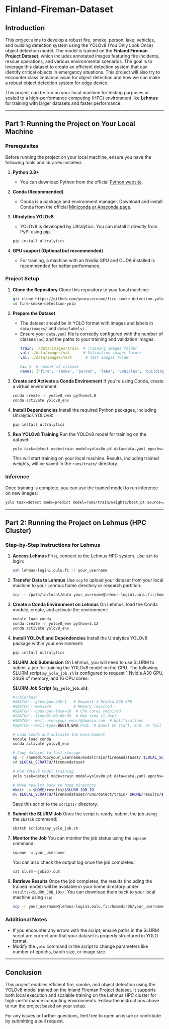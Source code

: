 # Finland-Fireman-Dataset

## **Introduction**
This project aims to develop a robust fire, smoke, person, lake, vehicles, and building detection system using the YOLOv8 (You Only Look Once) object detection model. The model is trained on the **Finland Fireman Project Dataset**, which includes annotated images featuring fire incidents, rescue operations, and various environmental scenarios. The goal is to leverage this dataset to create an efficient detection system that can identify critical objects in emergency situations. This project will also try to encounter class imblance issue for object detection and how we can make a robust object detection system for edge device.

This project can be run on your local machine for testing purposes or scaled to a high-performance computing (HPC) environment like **Lehmus** for training with larger datasets and faster performance.

---

## **Part 1: Running the Project on Your Local Machine**

### **Prerequisites**
Before running the project on your local machine, ensure you have the following tools and libraries installed:

1. **Python 3.8+**
   - You can download Python from the official [Python website](https://www.python.org/downloads/).

2. **Conda (Recommended)**
   - Conda is a package and environment manager. Download and install Conda from the official [Miniconda or Anaconda page](https://docs.conda.io/en/latest/miniconda.html).

3. **Ultralytics YOLOv8**
   - YOLOv8 is developed by Ultralytics. You can install it directly from PyPI using pip.
   ```bash
   pip install ultralytics
   ```

4. **GPU support (Optional but recommended)**
   - For training, a machine with an Nvidia GPU and CUDA installed is recommended for better performance.

### **Project Setup**

1. **Clone the Repository**
   Clone this repository to your local machine:
   ```bash
   git clone https://github.com/yourusername/fire-smoke-detection-yolo.git
   cd fire-smoke-detection-yolo
   ```

2. **Prepare the Dataset**
   - The dataset should be in YOLO format with images and labels in `data/images/` and `data/labels/`.
   - Ensure your `data.yaml` file is correctly configured with the number of classes (`nc`) and the paths to your training and validation images:
     ```yaml
     train: ./data/images/train  # Training images folder
     val: ./data/images/val      # Validation images folder
     val: ./data/images/test      # test images folder

     nc: 6  # number of classes
     names: ['fire', 'smoke', 'person', 'lake', 'vehicles', 'building']
     ```

3. **Create and Activate a Conda Environment**
   If you're using Conda, create a virtual environment:
   ```bash
   conda create -n yolov8_env python=3.8
   conda activate yolov8_env
   ```

4. **Install Dependencies**
   Install the required Python packages, including Ultralytics YOLOv8:
   ```bash
   pip install ultralytics
   ```

5. **Run YOLOv8 Training**
   Run the YOLOv8 model for training on the dataset:
   ```bash
   yolo task=detect mode=train model=yolov8n.pt data=data.yaml epochs=100 imgsz=640
   ```

   This will start training on your local machine. Results, including trained weights, will be saved in the `runs/train/` directory.

### **Inference**
Once training is complete, you can use the trained model to run inference on new images:
```bash
yolo task=detect mode=predict model=runs/train/weights/best.pt source=/path/to/images
```

---

## **Part 2: Running the Project on Lehmus (HPC Cluster)**

### **Step-by-Step Instructions for Lehmus**

1. **Access Lehmus**
   First, connect to the Lehmus HPC system. Use `ssh` to login:
   ```bash
   ssh lehmus-login1.oulu.fi -l your_username
   ```

2. **Transfer Data to Lehmus**
   Use `scp` to upload your dataset from your local machine to your Lehmus home directory or research partition.
   ```bash
   scp -r /path/to/local/data your_username@lehmus-login1.oulu.fi:/homedir06/your_username/modeltrain/
   ```

3. **Create a Conda Environment on Lehmus**
   On Lehmus, load the Conda module, create, and activate the environment:
   ```bash
   module load conda
   conda create -n yolov8_env python=3.12
   conda activate yolov8_env
   ```

4. **Install YOLOv8 and Dependencies**
   Install the Ultralytics YOLOv8 package within your environment:
   ```bash
   pip install ultralytics
   ```

5. **SLURM Job Submission**
   On Lehmus, you will need to use SLURM to submit a job for training the YOLOv8 model on the GPU. The following SLURM script `my_yolo_job.sh` is configured to request 1 Nvidia A30 GPU, 24GB of memory, and 16 CPU cores:

   **SLURM Job Script (`my_yolo_job.sh`):**
   ```bash
   #!/bin/bash
   #SBATCH --gres=gpu:a30:1   # Request 1 Nvidia A30 GPU
   #SBATCH --mem=24G          # Memory required
   #SBATCH --cpus-per-task=16  # CPU cores required
   #SBATCH --time=01-00:00:00  # Max time (1 day)
   #SBATCH --mail-user=your_email@domain.com  # Notifications
   #SBATCH --mail-type=BEGIN,END,FAIL  # Email on start, end, or fail

   # Load Conda and activate the environment
   module load conda
   conda activate yolov8_env

   # Copy dataset to fast storage
   cp -r /homedir06/your_username/modeltrain/firemandataset/ $LOCAL_SCRATCH
   cd $LOCAL_SCRATCH/firemandataset

   # Run YOLOv8 model training
   yolo task=detect mode=train model=yolov8n.pt data=data.yaml epochs=100 imgsz=1024

   # Move results back to home directory
   mkdir -p $HOME/results/$SLURM_JOB_ID
   mv $LOCAL_SCRATCH/firemandataset/runs/detect/train/ $HOME/results/$SLURM_JOB_ID
   ```

   Save this script to the `scripts/` directory.

6. **Submit the SLURM Job**
   Once the script is ready, submit the job using the `sbatch` command:
   ```bash
   sbatch scripts/my_yolo_job.sh
   ```

7. **Monitor the Job**
   You can monitor the job status using the `squeue` command:
   ```bash
   squeue -u your_username
   ```

   You can also check the output log once the job completes:
   ```bash
   cat slurm-<jobid>.out
   ```

8. **Retrieve Results**
   Once the job completes, the results (including the trained model) will be available in your home directory under `results/<SLURM_JOB_ID>/`. You can download them back to your local machine using `scp`:
   ```bash
   scp -r your_username@lehmus-login1.oulu.fi:/homedir06/your_username/results/<SLURM_JOB_ID> /path/to/local/directory
   ```

### **Additional Notes**
- If you encounter any errors with the script, ensure paths in the SLURM script are correct and that your dataset is properly structured in YOLO format.
- Modify the `yolo` command in the script to change parameters like number of epochs, batch size, or image size.

---

## **Conclusion**
This project enables efficient fire, smoke, and object detection using the YOLOv8 model trained on the Inland Fireman Project dataset. It supports both local execution and scalable training on the Lehmus HPC cluster for high-performance computing environments. Follow the instructions above to run the project based on your setup.

For any issues or further questions, feel free to open an issue or contribute by submitting a pull request.
